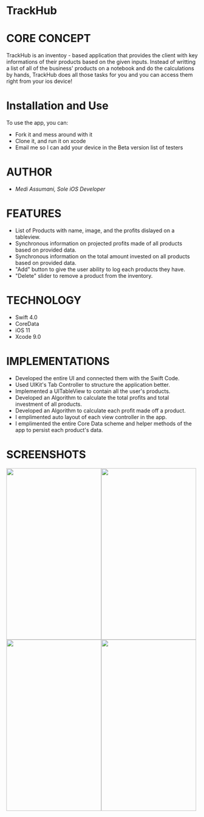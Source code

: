 # TrackHub</br>
# CORE CONCEPT

TrackHub is an inventoy - based application that provides the client with key informations of their products based on the given inputs. Instead of writting a list of all of the business' products on a notebook and do the calculations by hands, TrackHub does all those tasks for you and you can access them right from your ios device!</br>

# Installation and Use
To use the app, you can:
  * Fork it and mess around with it
  * Clone it, and run it on xcode
  * Email me so I can add your device in the Beta version list of testers</br>
  
# AUTHOR 

* <i>Medi Assumani, Sole iOS Developer</i> </br>

# FEATURES

 * List of Products with name, image, and the profits dislayed on a tableview.
 * Synchronous information on projected profits made of all products based on provided data.
 * Synchronous information on the total amount invested on all products based on provided data.
 * "Add" button to give the user ability to log each products they have.
 * "Delete" slider to remove a product from the inventory. </br> 

# TECHNOLOGY
 * Swift 4.0
 * CoreData
 * iOS 11
 * Xcode 9.0 </br>

# IMPLEMENTATIONS

 * Developed the entire UI and connected them with the Swift Code.
 * Used UIKit's Tab Controller to structure the application better.
 * Implemented a UITableView to contain all the user's products.
 * Developed an Algorithm to calculate the total profits and total investment of all products.
 * Developed an Algorithm to calculate each profit made off a product.
 * I emplimented auto layout of each view controller in the app.
 * I emplimented the entire Core Data scheme and helper methods of the app to persist each product's data. </br>

# SCREENSHOTS

<img src= "Screenshots\homePage.png" width = 250 height = 450></img><img src= "Screenshots/ka.jpg" width = 250 height = 450>
<img src= "Screenshots/hhg.jpg" width = 250 height = 450><img src= "Screenshots/createProduct.png" width = 250 height = 450> 



